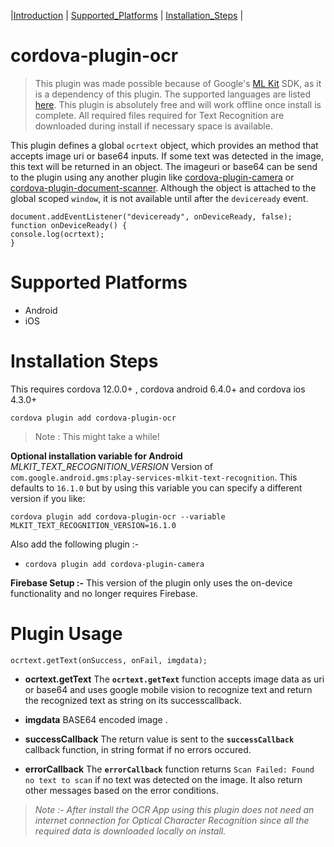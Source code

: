 |[Introduction](#cordova-plugin-ocr) | [Supported_Platforms](#supported-platforms) | [Installation_Steps](#installation-steps) | 


# cordova-plugin-ocr

> This plugin was made possible because of Google's [ML Kit](https://firebase.google.com/docs/ml-kit/) SDK, as it is a dependency of this plugin. The supported languages are listed [here](https://developers.google.com/vision/android/text-overview). This plugin is absolutely free and will work offline once install is complete. All required files required for Text Recognition are downloaded during install if necessary space is available.

This plugin defines a global `ocrtext` object, which provides an method that accepts image uri or base64 inputs. If some text was detected in the image, this text will be returned in an object. The imageuri or base64 can be send to the plugin using any another plugin like [cordova-plugin-camera](https://github.com/apache/cordova-plugin-camera) or [cordova-plugin-document-scanner](https://github.com/NeutrinosPlatform/cordova-plugin-document-scanner). Although the object is attached to the global scoped `window`, it is not available until after the `deviceready` event.

```
document.addEventListener("deviceready", onDeviceReady, false);
function onDeviceReady() {
console.log(ocrtext);
}
```

# Supported Platforms

- Android
- iOS

# Installation Steps

This requires cordova 12.0.0+ , cordova android 6.4.0+ and cordova ios 4.3.0+

`cordova plugin add cordova-plugin-ocr`

> Note : This might take a while!

**Optional installation variable for Android**
*MLKIT_TEXT_RECOGNITION_VERSION*
Version of `com.google.android.gms:play-services-mlkit-text-recognition`. This defaults to `16.1.0` but by using this variable you can specify a different version if you like:

`cordova plugin add cordova-plugin-ocr --variable MLKIT_TEXT_RECOGNITION_VERSION=16.1.0`

Also add the following plugin :- 

- `cordova plugin add cordova-plugin-camera`


**Firebase Setup :-**
This version of the plugin only uses the on-device functionality and no longer requires Firebase.

# Plugin Usage

`ocrtext.getText(onSuccess, onFail, imgdata);`
- **ocrtext.getText**
The **`ocrtext.getText`** function accepts image data as uri or base64 and uses google mobile vision to recognize text and return the recognized text as string on its successcallback.
- **imgdata**
  BASE64 encoded image .

- **successCallback**
The return value is sent to the **`successCallback`** callback function, in string format if no errors occured. 


- **errorCallback**
The **`errorCallback`** function returns `Scan Failed: Found no text to scan` if no text was detected on the image. It also return other messages based on the error conditions.

>*Note :- After install the OCR App using this plugin does not need an internet connection for Optical Character Recognition since all the required data is downloaded locally on install.*

